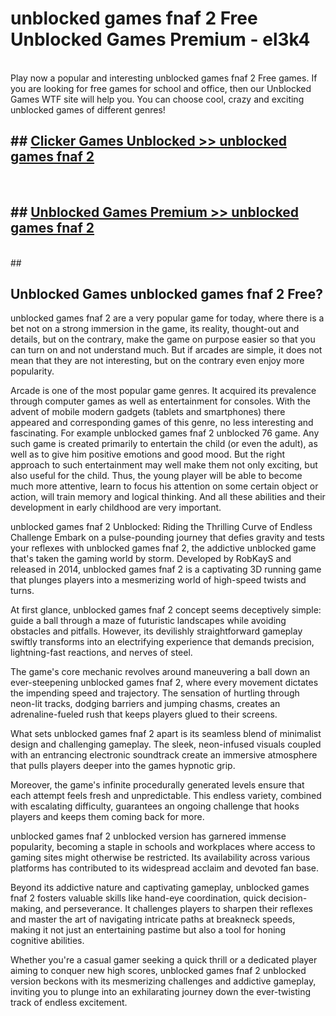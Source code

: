 # unblocked games fnaf 2 Free Unblocked Games Premium - el3k4 <br>
<br>
Play now a popular and interesting unblocked games fnaf 2 Free games. If you are looking for free games for school and office, then our Unblocked Games WTF site will help you. You can choose cool, crazy and exciting unblocked games of different genres!


## ##  [Clicker Games Unblocked >> unblocked games fnaf 2](http://freeplayer.one?title=unblocked_games_fnaf_2&ref=M1)
  <br>

##  ## [Unblocked Games Premium >> unblocked games fnaf 2](http://freeplayer.one?title=unblocked_games_fnaf_2&ref=M1)
  <br>
  ##



## Unblocked Games unblocked games fnaf 2 Free?

unblocked games fnaf 2 are a very popular game for today, where there is a bet not on a strong immersion in the game, its reality, thought-out and details, but on the contrary, make the game on purpose easier so that you can turn on and not understand much. But if arcades are simple, it does not mean that they are not interesting, but on the contrary even enjoy more popularity.

Arcade is one of the most popular game genres. It acquired its prevalence through computer games as well as entertainment for consoles. With the advent of mobile modern gadgets (tablets and smartphones) there appeared and corresponding games of this genre, no less interesting and fascinating. For example unblocked games fnaf 2 unblocked 76 game. Any such game is created primarily to entertain the child (or even the adult), as well as to give him positive emotions and good mood. But the right approach to such entertainment may well make them not only exciting, but also useful for the child. Thus, the young player will be able to become much more attentive, learn to focus his attention on some certain object or action, will train memory and logical thinking. And all these abilities and their development in early childhood are very important.

unblocked games fnaf 2 Unblocked: Riding the Thrilling Curve of Endless Challenge
Embark on a pulse-pounding journey that defies gravity and tests your reflexes with unblocked games fnaf 2, the addictive unblocked game that's taken the gaming world by storm. Developed by RobKayS and released in 2014, unblocked games fnaf 2 is a captivating 3D running game that plunges players into a mesmerizing world of high-speed twists and turns.

At first glance, unblocked games fnaf 2 concept seems deceptively simple: guide a ball through a maze of futuristic landscapes while avoiding obstacles and pitfalls. However, its devilishly straightforward gameplay swiftly transforms into an electrifying experience that demands precision, lightning-fast reactions, and nerves of steel.

The game's core mechanic revolves around maneuvering a ball down an ever-steepening unblocked games fnaf 2, where every movement dictates the impending speed and trajectory. The sensation of hurtling through neon-lit tracks, dodging barriers and jumping chasms, creates an adrenaline-fueled rush that keeps players glued to their screens.

What sets unblocked games fnaf 2 apart is its seamless blend of minimalist design and challenging gameplay. The sleek, neon-infused visuals coupled with an entrancing electronic soundtrack create an immersive atmosphere that pulls players deeper into the games hypnotic grip.

Moreover, the game's infinite procedurally generated levels ensure that each attempt feels fresh and unpredictable. This endless variety, combined with escalating difficulty, guarantees an ongoing challenge that hooks players and keeps them coming back for more.

unblocked games fnaf 2 unblocked version has garnered immense popularity, becoming a staple in schools and workplaces where access to gaming sites might otherwise be restricted. Its availability across various platforms has contributed to its widespread acclaim and devoted fan base.

Beyond its addictive nature and captivating gameplay, unblocked games fnaf 2 fosters valuable skills like hand-eye coordination, quick decision-making, and perseverance. It challenges players to sharpen their reflexes and master the art of navigating intricate paths at breakneck speeds, making it not just an entertaining pastime but also a tool for honing cognitive abilities.

Whether you're a casual gamer seeking a quick thrill or a dedicated player aiming to conquer new high scores, unblocked games fnaf 2 unblocked version beckons with its mesmerizing challenges and addictive gameplay, inviting you to plunge into an exhilarating journey down the ever-twisting track of endless excitement.